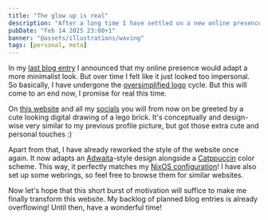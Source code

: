 ```yaml
---
title: "The glow up is real"
description: "After a long time I have settled on a new online presence. This is surely the beginning of something."
pubDate: "Feb 14 2025 23:00+1"
banner: "@assets/illustrations/waving"
tags: [personal, meta]
---
```


In my [last blog entry](/blog/undergoing-an-overhaul) I announced that my online presence would adapt a more minimalist look. But over time I felt like it just looked too impersonal. So basically, I have undergone the [oversimplified logo](https://knowyourmeme.com/memes/oversimplified-logo) cycle. But this will come to an end now, I promise for real this time.

On [this website](/) and all my [socials](/socials) you will from now on be greeted by a cute looking digital drawing of a lego brick. It's conceptually and design-wise very similar to my previous profile picture, but got those extra cute and personal touches :)

Apart from that, I have already reworked the style of the website once again. It now adapts an [Adwaita](<https://en.wikipedia.org/wiki/Adwaita_(design_language)>)-style design alongside a [Catppuccin](https://catppuccin.com/) color scheme. This way, it perfectly matches my [NixOS configuration](https://nixdots.bricked.dev)! I have also set up some webrings, so feel free to browse them for similar websites.

Now let's hope that this short burst of motivation will suffice to make me finally transform this website. My backlog of planned blog entries is already overflowing! Until then, have a wonderful time!

